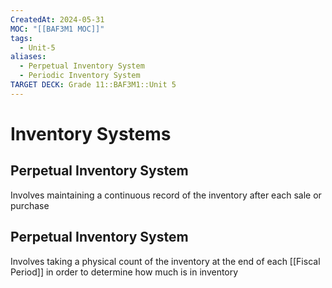```yaml
---
CreatedAt: 2024-05-31
MOC: "[[BAF3M1 MOC]]"
tags:
  - Unit-5
aliases:
  - Perpetual Inventory System
  - Periodic Inventory System
TARGET DECK: Grade 11::BAF3M1::Unit 5
---
```


# Inventory Systems

## Perpetual Inventory System
Involves maintaining a continuous record of the inventory after each sale or purchase


## Perpetual Inventory System
Involves taking a physical count of the inventory at the end of each [[Fiscal Period]] in order to determine how much is in inventory
